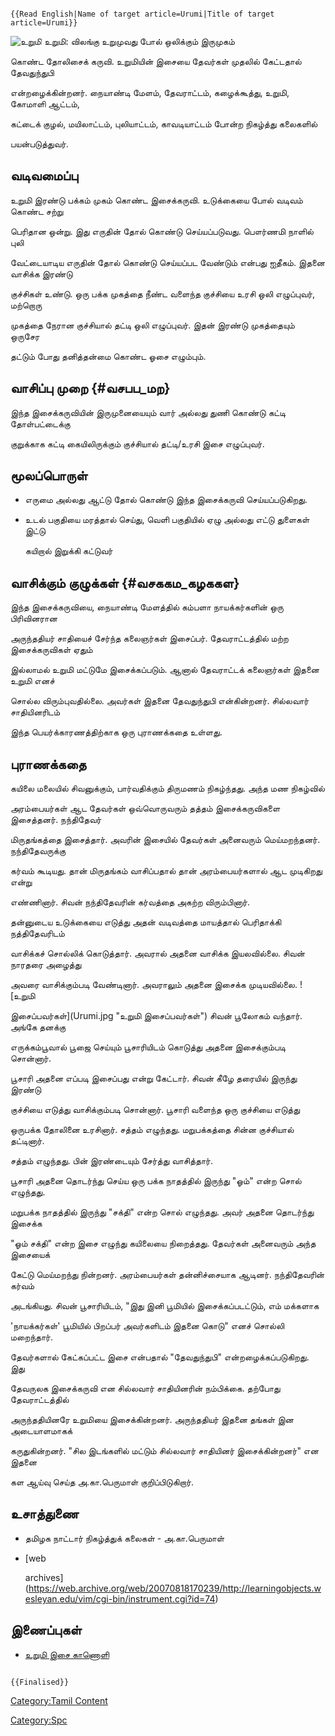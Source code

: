 ```{=mediawiki}
{{Read English|Name of target article=Urumi|Title of target article=Urumi}}
```
![உறுமி](உறுமி.jpg "உறுமி") உறுமி: விலங்கு உறுமுவது போல் ஒலிக்கும் இருமுகம்
கொண்ட தோலிசைக் கருவி. உறுமியின் இசையை தேவர்கள் முதலில் கேட்டதால் தேவதுந்துபி
என்றழைக்கின்றனர். நையாண்டி மேளம், தேவராட்டம், கழைக்கூத்து, உறுமி, கோமாளி ஆட்டம்,
கட்டைக் குழல், மயிலாட்டம், புலியாட்டம், காவடியாட்டம் போன்ற நிகழ்த்து கலைகளில்
பயன்படுத்துவர்.

## வடிவமைப்பு

உறுமி இரண்டு பக்கம் முகம் கொண்ட இசைக்கருவி. உடுக்கையை போல் வடிவம் கொண்ட சற்று
பெரிதான ஒன்று. இது எருதின் தோல் கொண்டு செய்யப்படுவது. பௌர்ணமி நாளில் புலி
வேட்டையாடிய எருதின் தோல் கொண்டு செய்யப்பட வேண்டும் என்பது ஐதீகம். இதனை வாசிக்க இரண்டு
குச்சிகள் உண்டு. ஒரு பக்க முகத்தை நீண்ட வளைந்த குச்சியை உரசி ஒலி எழுப்புவர், மற்றொரு
முகத்தை நேரான குச்சியால் தட்டி ஒலி எழுப்புவர். இதன் இரண்டு முகத்தையும் ஒருசேர
தட்டும் போது தனித்தன்மை கொண்ட ஓசை எழும்பும்.

## வாசிப்பு முறை {#வசபப_மற}

இந்த இசைக்கருவியின் இருமுனையையும் வார் அல்லது துணி கொண்டு கட்டி தோள்பட்டைக்கு
குறுக்காக கட்டி கையிலிருக்கும் குச்சியால் தட்டி/உரசி இசை எழுப்புவர்.

## மூலப்பொருள்

-   எருமை அல்லது ஆட்டு தோல் கொண்டு இந்த இசைக்கருவி செய்யப்படுகிறது.
-   உடல் பகுதியை மரத்தால் செய்து, வெளி பகுதியில் ஏழு அல்லது எட்டு துளைகள் இட்டு
    கயிறால் இறுக்கி கட்டுவர்

## வாசிக்கும் குழுக்கள் {#வசககம_கழககள}

இந்த இசைக்கருவியை, நையாண்டி மேளத்தில் கம்பளா நாயக்கர்களின் ஒரு பிரிவினரான
அருந்ததியர் சாதியைச் சேர்ந்த கலைஞர்கள் இசைப்பர். தேவராட்டத்தில் மற்ற இசைக்கருவிகள் ஏதும்
இல்லாமல் உறுமி மட்டுமே இசைக்கப்படும். ஆனால் தேவராட்டக் கலைஞர்கள் இதனை உறுமி எனச்
சொல்ல விரும்புவதில்லை. அவர்கள் இதனை தேவதுந்துபி என்கின்றனர். சில்லவார் சாதியினரிடம்
இந்த பெயர்க்காரணத்திற்காக ஒரு புராணக்கதை உள்ளது.

## புராணக்கதை

கயிலை மலையில் சிவனுக்கும், பார்வதிக்கும் திருமணம் நிகழ்ந்தது. அந்த மண நிகழ்வில்
அரம்பையர்கள் ஆட தேவர்கள் ஒவ்வொருவரும் தத்தம் இசைக்கருவிகளை இசைத்தனர். நந்திதேவர்
மிருதங்கத்தை இசைத்தார். அவரின் இசையில் தேவர்கள் அனைவரும் மெய்மறந்தனர். நந்திதேவருக்கு
கர்வம் கூடியது. தான் மிருதங்கம் வாசிப்பதால் தான் அரம்பையர்களால் ஆட முடிகிறது என்று
எண்ணினார். சிவன் நந்திதேவரின் கர்வத்தை அகற்ற விரும்பினார்.

தன்னுடைய உடுக்கையை எடுத்து அதன் வடிவத்தை மாயத்தால் பெரிதாக்கி நத்திதேவரிடம்
வாசிக்கச் சொல்லிக் கொடுத்தார். அவரால் அதனை வாசிக்க இயலவில்லை. சிவன் நாரதரை அழைத்து
அவரை வாசிக்கும்படி வேண்டினார். அவராலும் அதனை இசைக்க முடியவில்லை. ![உறுமி
இசைப்பவர்கள்](Urumi.jpg "உறுமி இசைப்பவர்கள்") சிவன் பூலோகம் வந்தார். அங்கே தனக்கு
எருக்கம்பூவால் பூஜை செய்யும் பூசாரியிடம் கொடுத்து அதனை இசைக்கும்படி சொன்னார்.
பூசாரி அதனை எப்படி இசைப்பது என்று கேட்டார். சிவன் கீழே தரையில் இருந்து இரண்டு
குச்சியை எடுத்து வாசிக்கும்படி சொன்னார். பூசாரி வளைந்த ஒரு குச்சியை எடுத்து
ஒருபக்க தோலினை உரசினார். சத்தம் எழுந்தது. மறுபக்கத்தை சின்ன குச்சியால் தட்டினார்.
சத்தம் எழுந்தது. பின் இரண்டையும் சேர்த்து வாசித்தார்.

பூசாரி அதனை தொடர்ந்து செய்ய ஒரு பக்க நாதத்தில் இருந்து \"ஓம்\" என்ற சொல் எழுந்தது.
மறுபக்க நாதத்தில் இருந்து \"சக்தி\" என்ற சொல் எழுந்தது. அவர் அதனை தொடர்ந்து இசைக்க
\"ஓம் சக்தி\" என்ற இசை எழுந்து கயிலையை நிறைத்தது. தேவர்கள் அனைவரும் அந்த இசையைக்
கேட்டு மெய்மறந்து நின்றனர். அரம்பையர்கள் தன்னிச்சையாக ஆடினர். நந்திதேவரின் கர்வம்
அடங்கியது. சிவன் பூசாரியிடம், \"இது இனி பூமியில் இசைக்கப்படட்டும், எம் மக்களாக
'நாயக்கர்கள்' பூமியில் பிறப்பர் அவர்களிடம் இதனை கொடு\" எனச் சொல்லி மறைந்தார்.

தேவர்களால் கேட்கப்பட்ட இசை என்பதால் \"தேவதுந்துபி\" என்றழைக்கப்படுகிறது. இது
தேவருலக இசைக்கருவி என சில்லவார் சாதியினரின் நம்பிக்கை. தற்போது தேவராட்டத்தில்
அருந்ததியினரே உறுமியை இசைக்கின்றனர். அருந்ததியர் இதனை தங்கள் இன அடையாளமாகக்
கருதுகின்றனர். \"சில இடங்களில் மட்டும் சில்லவார் சாதியினர் இசைக்கின்றனர்\" என இதனை
கள ஆய்வு செய்த அ.கா.பெருமாள் குறிப்பிடுகிறார்.

## உசாத்துணை

-   தமிழக நாட்டார் நிகழ்த்துக் கலைகள் - அ.கா.பெருமாள்
-   [web
    archives](https://web.archive.org/web/20070818170239/http://learningobjects.wesleyan.edu/vim/cgi-bin/instrument.cgi?id=74)

## இணைப்புகள்

-   [உறுமி இசை காணொளி](https://www.youtube.com/watch?v=brX0KbFcpLQ)

```{=mediawiki}
{{Finalised}}
```
[Category:Tamil Content](Category:Tamil_Content "wikilink")
[Category:Spc](Category:Spc "wikilink")
